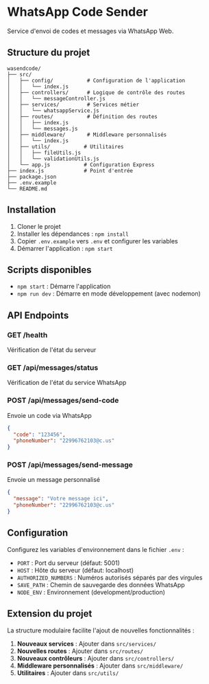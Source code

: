 # WhatsApp Code Sender

Service d'envoi de codes et messages via WhatsApp Web.

## Structure du projet

```
wasendcode/
├── src/
│   ├── config/           # Configuration de l'application
│   │   └── index.js
│   ├── controllers/      # Logique de contrôle des routes
│   │   └── messageController.js
│   ├── services/         # Services métier
│   │   └── whatsappService.js
│   ├── routes/           # Définition des routes
│   │   ├── index.js
│   │   └── messages.js
│   ├── middleware/       # Middleware personnalisés
│   │   └── index.js
│   ├── utils/           # Utilitaires
│   │   ├── fileUtils.js
│   │   └── validationUtils.js
│   └── app.js           # Configuration Express
├── index.js             # Point d'entrée
├── package.json
├── .env.example
└── README.md
```

## Installation

1. Cloner le projet
2. Installer les dépendances : `npm install`
3. Copier `.env.example` vers `.env` et configurer les variables
4. Démarrer l'application : `npm start`

## Scripts disponibles

- `npm start` : Démarre l'application
- `npm run dev` : Démarre en mode développement (avec nodemon)

## API Endpoints

### GET /health
Vérification de l'état du serveur

### GET /api/messages/status
Vérification de l'état du service WhatsApp

### POST /api/messages/send-code
Envoie un code via WhatsApp
```json
{
  "code": "123456",
  "phoneNumber": "22996762103@c.us"
}
```

### POST /api/messages/send-message
Envoie un message personnalisé
```json
{
  "message": "Votre message ici",
  "phoneNumber": "22996762103@c.us"
}
```

## Configuration

Configurez les variables d'environnement dans le fichier `.env` :

- `PORT` : Port du serveur (défaut: 5001)
- `HOST` : Hôte du serveur (défaut: localhost)
- `AUTHORIZED_NUMBERS` : Numéros autorisés séparés par des virgules
- `SAVE_PATH` : Chemin de sauvegarde des données WhatsApp
- `NODE_ENV` : Environnement (development/production)

## Extension du projet

La structure modulaire facilite l'ajout de nouvelles fonctionnalités :

1. **Nouveaux services** : Ajouter dans `src/services/`
2. **Nouvelles routes** : Ajouter dans `src/routes/`
3. **Nouveaux contrôleurs** : Ajouter dans `src/controllers/`
4. **Middleware personnalisés** : Ajouter dans `src/middleware/`
5. **Utilitaires** : Ajouter dans `src/utils/`
